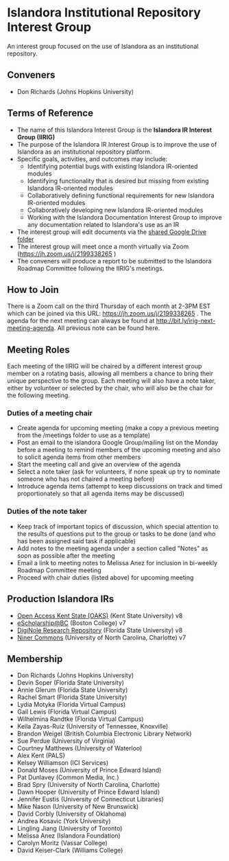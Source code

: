 # Islandora Institutional Repository Interest Group
An interest group focused on the use of Islandora as an institutional repository.

## Conveners
* Don Richards (Johns Hopkins University)

## Terms of Reference
* The name of this Islandora Interest Group is the **Islandora IR Interest Group (IIRIG)**
* The purpose of the Islandora IR Interest Group is to improve the use of Islandora as an institutional repository platform.
* Specific goals, activities, and outcomes may include:
  * Identifying potential bugs with existing Islandora IR-oriented modules
  * Identifying functionality that is desired but missing from existing Islandora IR-oriented modules
  * Collaboratively defining functional requirements for new Islandora IR-oriented modules
  * Collaboratively developing new Islandora IR-oriented modules
  * Working with the Islandora Documentation Interest Group to improve any documentation related to Islandora's use as an IR
* The interest group will edit documents via the [shared Google Drive folder](https://drive.google.com/folderview?id=0BwbriDSNjBiJfldTZWFhelJYcjFRdzZCMzlxX2Y3N0FmTHJkYnRjNzlHd3ZXSlRZRi1iVGM&usp=sharing)
* The interest group will meet once a month virtually via Zoom (https://jh.zoom.us/j/2199338265 )
* The conveners will produce a report to be submitted to the Islandora Roadmap Committee following the IIRIG's meetings.

## How to Join
There is a Zoom call on the third Thursday of each month at 2-3PM EST which can be joined via this URL: https://jh.zoom.us/j/2199338265 . The agenda for the next meeting can always be found at http://bit.ly/irig-next-meeting-agenda. All previous note can be found here.

## Meeting Roles
Each meeting of the IIRIG will be chaired by a different interest group member on a rotating basis, allowing all members a chance to bring their unique perspective to the group. Each meeting will also have a note taker, either by volunteer or selected by the chair, who will also be the chair for the following meeting.

### Duties of a meeting chair
* Create agenda for upcoming meeting (make a copy a previous meeting from the /meetings folder to use as a template)
* Post an email to the islandora Google Group/mailing list on the Monday before a meeting to remind members of the upcoming meeting and also to solicit agenda items from other members
* Start the meeting call and give an overview of the agenda
* Select a note taker (ask for volunteers, if none speak up try to nominate someone who has not chaired a meeting before)
* Introduce agenda items (attempt to keep discussions on track and timed proportionately so that all agenda items may be discussed)

### Duties of the note taker
* Keep track of important topics of discussion, which special attention to the results of questions put to the group or tasks to be done (and who has been assigned said task if applicable)
* Add notes to the meeting agenda under a section called "Notes" as soon as possible after the meeting
* Email a link to meeting notes to Melissa Anez for inclusion in bi-weekly Roadmap Committee meeting
* Proceed with chair duties (listed above) for upcoming meeting

## Production Islandora IRs
* [Open Access Kent State (OAKS)](https://oaks.kent.edu) (Kent State University) v8
* [eScholarship@BC](http://dlib.bc.edu/) (Boston College) v7
* [DigiNole Research Repository](http://diginole.lib.fsu.edu/repository) (Florida State University) v8
* [Niner Commons](https://ninercommons.uncc.edu/) (University of North Carolina, Charlotte) v7

## Membership
* Don Richards (Johns Hopkins University)
* Devin Soper (Florida State University)
* Annie Glerum (Florida State University)
* Rachel Smart (Florida State University)
* Lydia Motyka (Florida Virtual Campus)
* Gail Lewis (Florida Virtual Campus)
* Wilhelmina Randtke (Florida Virtual Campus)
* Keila Zayas-Ruiz (University of Tennessee, Knoxville)
* Brandon Weigel (British Columbia Electronic Library Network)
* Sue Perdue (University of Virginia)
* Courtney Matthews (University of Waterloo)
* Alex Kent (PALS)
* Kelsey Williamson (ICI Services)
* Donald Moses (University of Prince Edward Island)
* Pat Dunlavey (Common Media, Inc.)
* Brad Spry (University of North Carolina, Charlotte)
* Dawn Hooper (University of Prince Edward Island)
* Jennifer Eustis (University of Connecticut Libraries)
* Mike Nason (University of New Brunswick)
* David Corbly (University of Oklahoma)
* Andrea Kosavic (York University)
* Lingling Jiang (University of Toronto)
* Melissa Anez (Islandora Foundation)
* Carolyn Moritz (Vassar College)
* David Keiser-Clark (Williams College)
